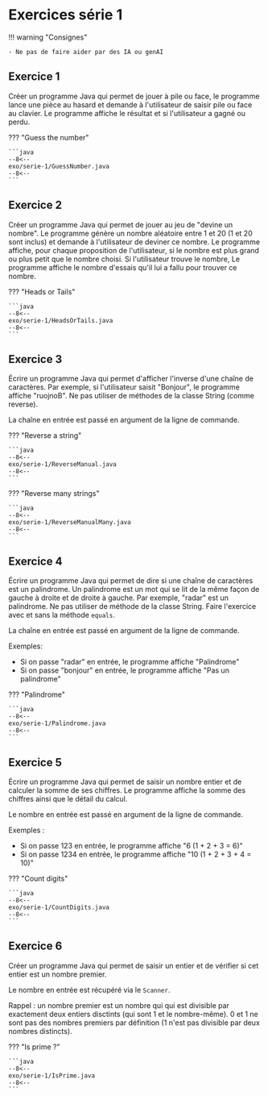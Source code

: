 # Exercices série 1

!!! warning "Consignes"

    - Ne pas de faire aider par des IA ou genAI

## Exercice 1

Créer un programme Java qui permet de jouer à pile ou face, le programme lance une pièce au hasard et demande à l'utilisateur de saisir pile ou face au clavier. Le programme affiche le résultat et si l'utilisateur a gagné ou perdu.

??? "Guess the number"

    ```java
    --8<--
    exo/serie-1/GuessNumber.java
    --8<--
    ```

## Exercice 2

Créer un programme Java qui permet de jouer au jeu de "devine un nombre". Le programme génère un nombre aléatoire entre 1 et 20 (1 et 20 sont inclus) et demande à l'utilisateur de deviner ce nombre. Le programme affiche, pour chaque proposition de l'utilisateur, si le nombre est plus grand ou plus petit que le nombre choisi. Si l'utilisateur trouve le nombre, Le programme affiche le nombre d'essais qu'il lui a fallu pour trouver ce nombre.

??? "Heads or Tails"

    ```java
    --8<--
    exo/serie-1/HeadsOrTails.java
    --8<--
    ```

## Exercice 3

Écrire un programme Java qui permet d'afficher l'inverse d'une chaîne de caractères. Par exemple, si l'utilisateur saisit "Bonjour", le programme affiche "ruojnoB". Ne pas utiliser de méthodes de la classe String (comme reverse).

La chaîne en entrée est passé en argument de la ligne de commande.

??? "Reverse a string"

    ```java
    --8<--
    exo/serie-1/ReverseManual.java
    --8<--
    ```

??? "Reverse many strings"

    ```java
    --8<--
    exo/serie-1/ReverseManualMany.java
    --8<--
    ```

## Exercice 4

Écrire un programme Java qui permet de dire si une chaîne de caractères est un palindrome. Un palindrome est un mot qui se lit de la même façon de gauche à droite et de droite à gauche. Par exemple, "radar" est un palindrome. Ne pas utiliser de méthode de la classe String. Faire l'exercice avec et sans la méthode `equals`.

La chaîne en entrée est passé en argument de la ligne de commande.

Exemples:

-   Si on passe "radar" en entrée, le programme affiche "Palindrome"
-   Si on passe "bonjour" en entrée, le programme affiche "Pas un palindrome"

??? "Palindrome"

    ```java
    --8<--
    exo/serie-1/Palindrome.java
    --8<--
    ```

## Exercice 5

Écrire un programme Java qui permet de saisir un nombre entier et de calculer la somme de ses chiffres. Le programme affiche la somme des chiffres ainsi que le détail du calcul.

Le nombre en entrée est passé en argument de la ligne de commande.

Exemples :

-   Si on passe 123 en entrée, le programme affiche "6 (1 + 2 + 3 = 6)"
-   Si on passe 1234 en entrée, le programme affiche "10 (1 + 2 + 3 + 4 = 10)"

??? "Count digits"

    ```java
    --8<--
    exo/serie-1/CountDigits.java
    --8<--
    ```

## Exercice 6

Créer un programme Java qui permet de saisir un entier et de vérifier si cet entier est un nombre premier.

Le nombre en entrée est récupéré via le `Scanner`.

Rappel : un nombre premier est un nombre qui qui est divisible par exactement deux entiers disctints (qui sont 1 et le nombre-même). 0 et 1 ne sont pas des nombres premiers par définition (1 n'est pas divisible par deux nombres distincts).

??? "Is prime ?"

    ```java
    --8<--
    exo/serie-1/IsPrime.java
    --8<--
    ```
